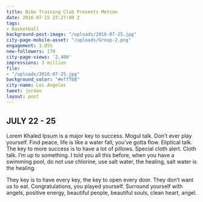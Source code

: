 ```yaml
---
title: Nike Training Club Presents Metcon
date: 2016-07-15 23:27:00 Z
tags:
- Basketball
background-post-image: "/uploads/2016-07-25.jpg"
city-page-mobile-asset: "/uploads/Group-2.png"
engagement: 3.05%
new-followers: 178
city-page-views: '2,400'
impressions: 3 million
file:
- "/uploads/2016-07-25.jpg"
background_color: "#efff68"
city-name: Los Angeles
tweet: jordan
layout: post
---
```


## JULY 22 - 25

Lorem Khaled Ipsum is a major key to success. Mogul talk. Don’t ever play yourself. Find peace, life is like a water fall, you’ve gotta flow. Eliptical talk. The key to more success is to have a lot of pillows. Special cloth alert. Cloth talk. I’m up to something. I told you all this before, when you have a swimming pool, do not use chlorine, use salt water, the healing, salt water is the healing.

 They key is to have every key, the key to open every door. They don’t want us to eat. Congratulations, you played yourself. Surround yourself with angels, positive energy, beautiful people, beautiful souls, clean heart, angel.
